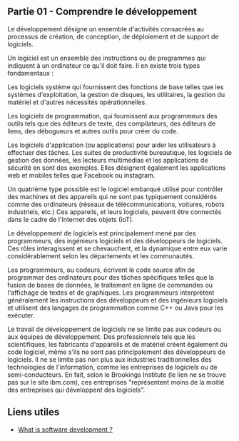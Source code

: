 ## Partie 01 - Comprendre le développement

Le développement désigne un ensemble d'activités consacrées au processus de création, de conception, de déploiement et de support de logiciels.

Un logiciel est un ensemble des instructions ou de programmes qui indiquent à un ordinateur ce qu'il doit faire. Il en existe trois types fondamentaux :

Les logiciels système qui fournissent des fonctions de base telles que les systèmes d'exploitation, la gestion de disques, les utilitaires, la gestion du matériel et d'autres nécessités opérationnelles.

Les logiciels de programmation, qui fournissent aux programmeurs des outils tels que des éditeurs de texte, des compilateurs, des éditeurs de liens, des débogueurs et autres outils pour créer du code.

Les logiciels d'application (ou applications) pour aider les utilisateurs à effectuer des tâches. Les suites de productivité bureautique, les logiciels de gestion des données, les lecteurs multimédias et les applications de sécurité en sont des exemples. Elles désignent également les applications web et mobiles telles que Facebook ou instagram.

Un quatrième type possible est le logiciel embarqué utilisé pour contrôler des machines et des appareils qui ne sont pas typiquement considérés comme des ordinateurs (réseaux de télécommunications, voitures, robots industriels, etc.) Ces appareils, et leurs logiciels, peuvent être connectés dans le cadre de l'Internet des objets (IoT).

Le développement de logiciels est principalement mené par des programmeurs, des ingénieurs logiciels et des développeurs de logiciels. Ces rôles interagissent et se chevauchent, et la dynamique entre eux varie considérablement selon les départements et les communautés.  

Les programmeurs, ou codeurs, écrivent le code source afin de programmer des ordinateurs pour des tâches spécifiques telles que la fusion de bases de données, le traitement en ligne de commandes ou l'affichage de textes et de graphiques. Les programmeurs interprètent généralement les instructions des développeurs et des ingénieurs logiciels et utilisent des langages de programmation comme C++ ou Java pour les exécuter.

Le travail de développement de logiciels ne se limite pas aux codeurs ou aux équipes de développement. Des professionnels tels que les scientifiques, les fabricants d'appareils et de matériel créent également du code logiciel, même s'ils ne sont pas principalement des développeurs de logiciels. Il ne se limite pas non plus aux industries traditionnelles des technologies de l'information, comme les entreprises de logiciels ou de semi-conducteurs. En fait, selon le Brookings Institute (le lien ne se trouve pas sur le site ibm.com), ces entreprises "représentent moins de la moitié des entreprises qui développent des logiciels".


## Liens utiles 

- [What is software development ?](https://www.ibm.com/topics/software-development#:~:text=Software%20development%20refers%20to%20a,a%20computer%20what%20to%20do.)